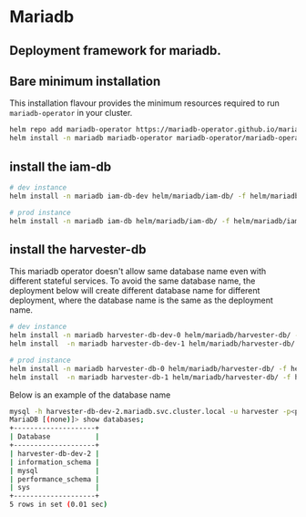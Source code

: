 # Mariadb
## Deployment framework for mariadb. 

## Bare minimum installation

This installation flavour provides the minimum resources required to run `mariadb-operator` in your cluster.

```bash
helm repo add mariadb-operator https://mariadb-operator.github.io/mariadb-operator
helm install -n mariadb mariadb-operator mariadb-operator/mariadb-operator

```


## install the iam-db

```bash
# dev instance
helm install -n mariadb iam-db-dev helm/mariadb/iam-db/ -f helm/mariadb/iam-db/values.yaml  -f helm/mariadb/iam-db/values/values-lsst.yaml

# prod instance
helm install -n mariadb iam-db helm/mariadb/iam-db/ -f helm/mariadb/iam-db/values.yaml  -f helm/mariadb/iam-db/values/values-lsst-prod.yaml
```

## install the harvester-db

This mariadb operator doesn't allow same database name even with different stateful services. To avoid the same database name, the deployment below will create different database name for different deployment, where the database name is the same as the deployment name.

```bash
# dev instance
helm install -n mariadb harvester-db-dev-0 helm/mariadb/harvester-db/ -f helm/mariadb/harvester-db/values.yaml  -f helm/mariadb/harvester-db/values/values-lsst.yaml
helm install  -n mariadb harvester-db-dev-1 helm/mariadb/harvester-db/ -f helm/mariadb/harvester-db/values.yaml  -f helm/mariadb/harvester-db/values/values-lsst.yaml

# prod instance
helm install -n mariadb harvester-db-0 helm/mariadb/harvester-db/ -f helm/mariadb/harvester-db/values.yaml  -f helm/mariadb/harvester-db/values/values-lsst-prod.yaml
helm install  -n mariadb harvester-db-1 helm/mariadb/harvester-db/ -f helm/mariadb/harvester-db/values.yaml  -f helm/mariadb/harvester-db/values/values-lsst-prod.yaml
```

Below is an example of the database name
```bash
mysql -h harvester-db-dev-2.mariadb.svc.cluster.local -u harvester -p<password>
MariaDB [(none)]> show databases;
+--------------------+
| Database           |
+--------------------+
| harvester-db-dev-2 |
| information_schema |
| mysql              |
| performance_schema |
| sys                |
+--------------------+
5 rows in set (0.01 sec)

```

